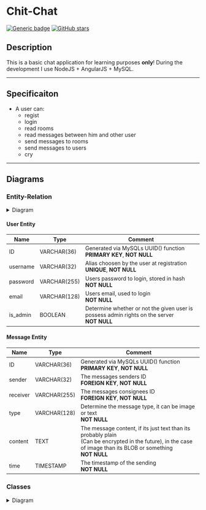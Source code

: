 # Chit-Chat

[![Generic badge](https://img.shields.io/badge/Author-Yndiliädrin-<COLOR>.svg)](https://shields.io/) [![GitHub stars](https://img.shields.io/github/stars/Yndiliadrin/Chat.svg?style=social&label=Star&maxAge=2592000)](https://GitHub.com/Yndiliadrin/Chat/stargazers/)

<!-- (Itt fentebb majd a 'Chat'-et ki kell cserélni 'Chit-Chatre') -->

## Description
This is a basic chat application for learning purposes **only**! During the development I use NodeJS + AngularJS + MySQL.

---

## Specificaiton
* A user can:
  * regist
  * login
  * read rooms
  * read messages between him and other user
  * send messages to rooms
  * send messages to users
  * cry

---


## Diagrams

### Entity-Relation
<details><summary>Diagram</summary>
<p algin="center">
<img src="./.documentation/CC_EK.svg" alt="Entity-Relation Diagram v0.0.1" />
</p>
</details>

#### User Entity
Name          | Type          | Comment
------------- | ------------- | -------------
ID            | VARCHAR(36)   | Generated via MySQLs UUID() function<br /><b>PRIMARY KEY</b>, <b>NOT NULL</b>
username      | VARCHAR(32)   | Alias choosen by the user at registration<br /><b>UNIQUE</b>, <b>NOT NULL</b>
password      | VARCHAR(255)  | Users password to login, stored in hash<br /><b>NOT NULL</b>
email         | VARCHAR(128)  | Users email, used to login<br /><b>NOT NULL</b>
is_admin      | BOOLEAN       | Determine whether or not the given user is possess admin rights on the server<br /><b>NOT NULL</b>

#### Message Entity
Name          | Type          | Comment
------------- | ------------- | -------------
ID            | VARCHAR(36)   | Generated via MySQLs UUID() function<br /><b>PRIMARY KEY</b>, <b>NOT NULL</b>
sender        | VARCHAR(32)   | The messages senders ID<br /><b>FOREIGN KEY</b>, <b>NOT NULL</b>
receiver      | VARCHAR(255)  | The messages consignees ID<br /><b>FOREIGN KEY</b>, <b>NOT NULL</b>
type          | VARCHAR(128)  | Determine the message type, it can be image or text<br /><b>NOT NULL</b>
content       | TEXT          | The message content, if its just text than its probably plain<br />(Can be encrypted in the future), in the case of image than its BLOB or something<br /><b>NOT NULL</b>
time          | TIMESTAMP     | The timestamp of the sending<br /><b>NOT NULL</b>

### Classes
<details><summary>Diagram</summary>
<p>
itt lesz majd egy kép, asszem
</p>
</details>